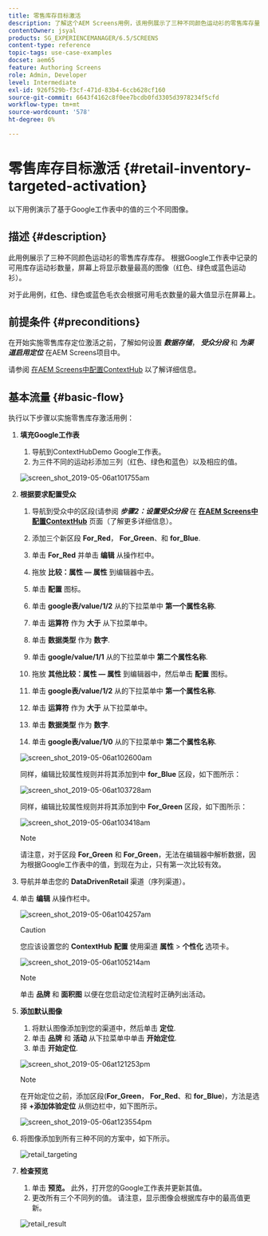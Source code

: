 ```yaml
---
title: 零售库存目标激活
description: 了解这个AEM Screens用例，该用例展示了三种不同颜色运动衫的零售库存量。
contentOwner: jsyal
products: SG_EXPERIENCEMANAGER/6.5/SCREENS
content-type: reference
topic-tags: use-case-examples
docset: aem65
feature: Authoring Screens
role: Admin, Developer
level: Intermediate
exl-id: 926f529b-f3cf-471d-83b4-6ccb628cf160
source-git-commit: 6643f4162c8f0ee7bcdb0fd3305d3978234f5cfd
workflow-type: tm+mt
source-wordcount: '578'
ht-degree: 0%

---
```


# 零售库存目标激活 {#retail-inventory-targeted-activation}

以下用例演示了基于Google工作表中的值的三个不同图像。

## 描述 {#description}

此用例展示了三种不同颜色运动衫的零售库存库存。 根据Google工作表中记录的可用库存运动衫数量，屏幕上将显示数量最高的图像（红色、绿色或蓝色运动衫）。

对于此用例，红色、绿色或蓝色毛衣会根据可用毛衣数量的最大值显示在屏幕上。

## 前提条件 {#preconditions}

在开始实施零售库存定位激活之前，了解如何设置 ***数据存储***， ***受众分段*** 和 ***为渠道启用定位*** 在AEM Screens项目中。

请参阅 [在AEM Screens中配置ContextHub](configuring-context-hub.md) 以了解详细信息。

## 基本流量 {#basic-flow}

执行以下步骤以实施零售库存激活用例：

1. **填充Google工作表**

   1. 导航到ContextHubDemo Google工作表。
   1. 为三件不同的运动衫添加三列（红色、绿色和蓝色）以及相应的值。

   ![screen_shot_2019-05-06at101755am](assets/screen_shot_2019-05-06at101755am.png)

1. **根据要求配置受众**

   1. 导航到受众中的区段(请参阅 ***步骤2：设置受众分段*** 在 **[在AEM Screens中配置ContextHub](configuring-context-hub.md)** 页面（了解更多详细信息）。

   1. 添加三个新区段 **For_Red**， **For_Green**、和 **for_Blue**.

   1. 单击 **For_Red** 并单击 **编辑** 从操作栏中。

   1. 拖放 **比较：属性 — 属性** 到编辑器中去。
   1. 单击 **配置** 图标。
   1. 单击 **google表/value/1/2** 从的下拉菜单中 **第一个属性名称**.
   1. 单击 **运算符** 作为 **大于** 从下拉菜单中。
   1. 单击 **数据类型** 作为 **数字**.
   1. 单击 **google/value/1/1** 从的下拉菜单中 **第二个属性名称**.
   1. 拖放 **其他比较：属性 — 属性** 到编辑器中，然后单击 **配置** 图标。
   1. 单击 **google表/value/1/2** 从的下拉菜单中 **第一个属性名称**.
   1. 单击 **运算符** 作为 **大于** 从下拉菜单中。
   1. 单击 **数据类型** 作为 **数字**.
   1. 单击 **google表/value/1/0** 从的下拉菜单中 **第二个属性名称**.

   ![screen_shot_2019-05-06at102600am](assets/screen_shot_2019-05-06at102600am.png)

   同样，编辑比较属性规则并将其添加到中 **for_Blue** 区段，如下图所示：

   ![screen_shot_2019-05-06at103728am](assets/screen_shot_2019-05-06at103728am.png)

   同样，编辑比较属性规则并将其添加到中 **For_Green** 区段，如下图所示：

   ![screen_shot_2019-05-06at103418am](assets/screen_shot_2019-05-06at103418am.png)

   >[!NOTE]
   >
   >请注意，对于区段 **For_Green** 和 **For_Green**，无法在编辑器中解析数据，因为根据Google工作表中的值，到现在为止，只有第一次比较有效。

1. 导航并单击您的 **DataDrivenRetail** 渠道（序列渠道）。
1. 单击 **编辑** 从操作栏中。

   ![screen_shot_2019-05-06at104257am](assets/screen_shot_2019-05-06at104257am.png)

   >[!CAUTION]
   >
   >您应该设置您的 **ContextHub** **配置** 使用渠道 **属性** > **个性化** 选项卡。

   ![screen_shot_2019-05-06at105214am](assets/screen_shot_2019-05-06at105214am.png)

   >[!NOTE]
   >
   >单击 **品牌** 和 **面积图** 以便在您启动定位流程时正确列出活动。

1. **添加默认图像**

   1. 将默认图像添加到您的渠道中，然后单击 **定位**.
   1. 单击 **品牌** 和 **活动** 从下拉菜单中单击 **开始定位**.
   1. 单击 **开始定位**.

   ![screen_shot_2019-05-06at121253pm](assets/screen_shot_2019-05-06at121253pm.png)

   >[!NOTE]
   >
   >在开始定位之前，添加区段(**For_Green**， **For_Red**、和 **for_Blue**)，方法是选择 **+添加体验定位** 从侧边栏中，如下图所示。

   ![screen_shot_2019-05-06at123554pm](assets/screen_shot_2019-05-06at123554pm.png)

1. 将图像添加到所有三种不同的方案中，如下所示。

   ![retail_targeting](assets/retail_targeting.gif)

1. **检查预览**

   1. 单击 **预览。** 此外，打开您的Google工作表并更新其值。
   1. 更改所有三个不同列的值。 请注意，显示图像会根据库存中的最高值更新。

   ![retail_result](assets/retail_result.gif)

